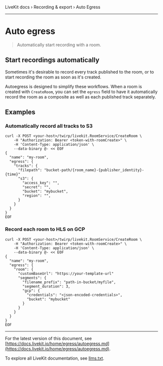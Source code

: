 LiveKit docs › Recording & export › Auto Egress

---

# Auto egress

> Automatically start recording with a room.

## Start recordings automatically

Sometimes it's desirable to record every track published to the room, or to start recording the room as soon as it's created.

Autoegress is designed to simplify these workflows. When a room is created with `CreateRoom`, you can set the `egress` field to have it automatically record the room as a composite as well as each published track separately.

## Examples

### Automatically record all tracks to S3

```shell
curl -X POST <your-host>/twirp/livekit.RoomService/CreateRoom \
	-H "Authorization: Bearer <token-with-roomCreate>" \
	-H 'Content-Type: application/json' \
	--data-binary @- << EOF
{
  "name": "my-room",
  "egress": {
    "tracks": {
      "filepath": "bucket-path/{room_name}-{publisher_identity}-{time}"
      "s3": {
        "access_key": "",
        "secret": "",
        "bucket": "mybucket",
        "region": "",
      }
    }
  }
}
EOF

```

### Record each room to HLS on GCP

```shell
curl -X POST <your-host>/twirp/livekit.RoomService/CreateRoom \
	-H "Authorization: Bearer <token-with-roomCreate>" \
	-H 'Content-Type: application/json' \
	--data-binary @- << EOF
{
  "name": "my-room",
  "egress": {
    "room": {
      "customBaseUrl": "https://your-template-url"
      "segments": {
        "filename_prefix": "path-in-bucket/myfile",
        "segment_duration": 3,
        "gcp": {
          "credentials": "<json-encoded-credentials>",
          "bucket": "mybucket"
        }
      }
    }
  }
}
EOF

```

---


For the latest version of this document, see [https://docs.livekit.io/home/egress/autoegress.md](https://docs.livekit.io/home/egress/autoegress.md).

To explore all LiveKit documentation, see [llms.txt](https://docs.livekit.io/llms.txt).
